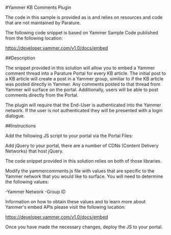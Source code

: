 ﻿#Yammer KB Comments Plugin

The code in this sample is provided as is and relies on resources and code that are not maintained by Parature.

The following code snippet is based on Yammer Sample Code published from the following location:

https://developer.yammer.com/v1.0/docs/embed

##Description

The snippet provided in this solution will allow you to embed a Yammer comment thread into a Parature Portal for every KB article. The initial post to a KB article will create a post in a Yammer group, similiar to if the KB article was posted directly in Yammer. Any comments posted to that thread from Yammer will surface on the portal. Additionally, users will be able to post comments directly from the Portal.

The plugin will require that the End-User is authenticated into the Yammer network. If the user is not authenticated they will be presented with a login dialogue.

##Instructions

Add the following JS script to your portal via the Portal Files:

<script src="https://assets.yammer.com/assets/platform_embed.js"></script>

Add jQuery to your portal, there are a number of CDNs (Content Delivery Networks) that host jQuery.

The code snippet provided in this solution relies on both of those libraries.

Modify the yammercomments.js file with values that are specific to the Yammer network that you would like to surface. You will need to determine the following values:

-Yammer Network
-Group ID

Information on how to obtain these values and to learn more about Yammer's embed APIs please visit the following location:

https://developer.yammer.com/v1.0/docs/embed

Once you have made the necessary changes, deploy the JS to your portal.

